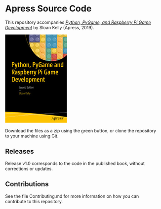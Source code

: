 # Apress Source Code

This repository accompanies [*Python, PyGame, and Raspberry Pi Game Development*](https://www.apress.com/9781484245323) by Sloan Kelly (Apress, 2019).

[comment]: #cover
![Cover image](9781484245323.jpg)

Download the files as a zip using the green button, or clone the repository to your machine using Git.

## Releases

Release v1.0 corresponds to the code in the published book, without corrections or updates.

## Contributions

See the file Contributing.md for more information on how you can contribute to this repository.